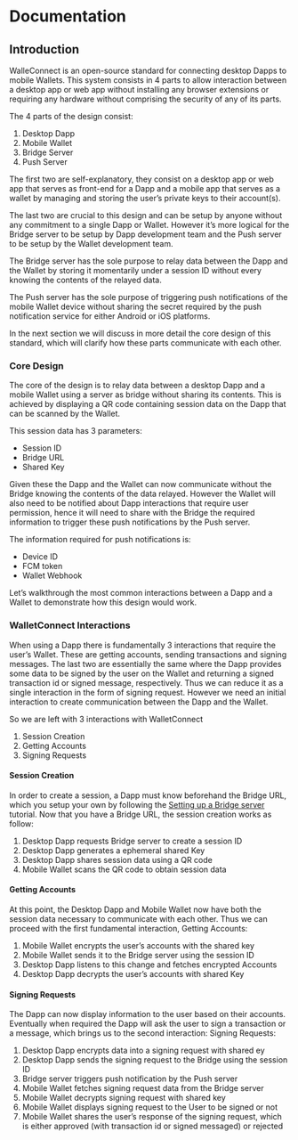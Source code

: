 # Documentation

## Introduction

WalleConnect is an open-source standard for connecting desktop Dapps to mobile Wallets. This system consists in 4 parts to allow interaction between a desktop app or web app without installing any browser extensions or requiring any hardware without comprising the security of any of its parts.

The 4 parts of the design consist:

1.  Desktop Dapp
2.  Mobile Wallet
3.  Bridge Server
4.  Push Server

The first two are self-explanatory, they consist on a desktop app or web app that serves as front-end for a Dapp and a mobile app that serves as a wallet by managing and storing the user’s private keys to their account(s).

The last two are crucial to this design and can be setup by anyone without any commitment to a single Dapp or Wallet. However it’s more logical for the Bridge server to be setup by Dapp development team and the Push server to be setup by the Wallet development team.

The Bridge server has the sole purpose to relay data between the Dapp and the Wallet by storing it momentarily under a session ID without every knowing the contents of the relayed data.

The Push server has the sole purpose of triggering push notifications of the mobile Wallet device without sharing the secret required by the push notification service for either Android or iOS platforms.

In the next section we will discuss in more detail the core design of this standard, which will clarify how these parts communicate with each other.

### Core Design

The core of the design is to relay data between a desktop Dapp and a mobile Wallet using a server as bridge without sharing its contents. This is achieved by displaying a QR code containing session data on the Dapp that can be scanned by the Wallet.

This session data has 3 parameters:

* Session ID
* Bridge URL
* Shared Key

Given these the Dapp and the Wallet can now communicate without the Bridge knowing the contents of the data relayed. However the Wallet will also need to be notified about Dapp interactions that require user permission, hence it will need to share with the Bridge the required information to trigger these push notifications by the Push server.

The information required for push notifications is:

* Device ID
* FCM token
* Wallet Webhook

Let’s walkthrough the most common interactions between a Dapp and a Wallet to demonstrate how this design would work.

### WalletConnect Interactions

When using a Dapp there is fundamentally 3 interactions that require the user’s Wallet. These are getting accounts, sending transactions and signing messages. The last two are essentially the same where the Dapp provides some data to be signed by the user on the Wallet and returning a signed transaction id or signed message, respectively. Thus we can reduce it as a single interaction in the form of signing request. However we need an initial interaction to create communication between the Dapp and the Wallet.

So we are left with 3 interactions with WalletConnect

1.  Session Creation
2.  Getting Accounts
3.  Signing Requests

#### Session Creation

In order to create a session, a Dapp must know beforehand the Bridge URL, which you setup your own by following the [Setting up a Bridge server]() tutorial. Now that you have a Bridge URL, the session creation works as follow:

1.  Desktop Dapp requests Bridge server to create a session ID
2.  Desktop Dapp generates a ephemeral shared Key
3.  Desktop Dapp shares session data using a QR code
4.  Mobile Wallet scans the QR code to obtain session data

#### Getting Accounts

At this point, the Desktop Dapp and Mobile Wallet now have both the session data necessary to communicate with each other. Thus we can proceed with the first fundamental interaction, Getting Accounts:

1.  Mobile Wallet encrypts the user’s accounts with the shared key
2.  Mobile Wallet sends it to the Bridge server using the session ID
3.  Desktop Dapp listens to this change and fetches encrypted Accounts
4.  Desktop Dapp decrypts the user’s accounts with shared Key

#### Signing Requests

The Dapp can now display information to the user based on their accounts. Eventually when required the Dapp will ask the user to sign a transaction or a message, which brings us to the second interaction: Signing Requests:

1.  Desktop Dapp encrypts data into a signing request with shared ey
2.  Desktop Dapp sends the signing request to the Bridge using the session ID
3.  Bridge server triggers push notification by the Push server
4.  Mobile Wallet fetches signing request data from the Bridge server
5.  Mobile Wallet decrypts signing request with shared key
6.  Mobile Wallet displays signing request to the User to be signed or not
7.  Mobile Wallet shares the user’s response of the signing request, which is either approved (with transaction id or signed messaged) or rejected
